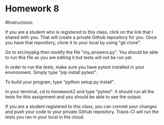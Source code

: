 # Homework 8

#Instructions:

If you are a student who is registered to this class, click on the link that I shared with you. That will create a private Github repository for you. Once you have that repository, clone it to your local by using "git clone".

Go to src/mypkg then modify the file "my_answers.py". You should be able to run this file as you are editing it but tests will not be run yet.

In order to run the tests, make sure you have pytest installed in your environment. Simply type "pip install pytest".

To build your program, type "python setup.py install".

In your terminal, cd to homework2 and type "pytest". It should run all the tests for this assignment and you should be able to see the output.

If you are a student registered to this class, you can commit your changes and push your code to your private Github repository. Travis-CI will run the tests you ran in your local in the cloud.
